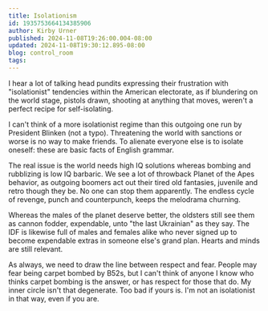 ```yaml
---
title: Isolationism
id: 1935753664134385906
author: Kirby Urner
published: 2024-11-08T19:26:00.004-08:00
updated: 2024-11-08T19:30:12.895-08:00
blog: control_room
tags: 
---
```


[](https://blogger.googleusercontent.com/img/b/R29vZ2xl/AVvXsEht7XJ29LLuTuu4nplN1JfYqBFZqCB9k2d0FxFMOggE09AXk7sgfXj9eaJjapmHEda1Y8vGVpYXG3k7P0ycqsgQUJqL3IgZwoGdmd4SqhY_v5zZ12hyP7Z6L5fM29-VjAv0lvZtdycrIq2gMEWRPLeuYM-Y2UKi9WpiA9a4sjHz8cA9X6-6rbUq/s1144/tibet_1.png)
I hear a lot of talking head pundits expressing their frustration with "isolationist" tendencies within the American electorate, as if blundering on the world stage, pistols drawn, shooting at anything that moves, weren't a perfect recipe for self-isolating. 

I can't think of a more isolationist regime than this outgoing one run by President Blinken (not a typo). Threatening the world with sanctions or worse is no way to make friends. To alienate everyone else is to isolate oneself: these are basic facts of English grammar.

The real issue is the world needs high IQ solutions whereas bombing and rubblizing is low IQ barbaric. We see a lot of throwback Planet of the Apes behavior, as outgoing boomers act out their tired old fantasies, juvenile and retro though they be. No one can stop them apparently. The endless cycle of revenge, punch and counterpunch, keeps the melodrama churning.

Whereas the males of the planet deserve better, the oldsters still see them as cannon fodder, expendable, unto "the last Ukrainian" as they say. The IDF is likewise full of males and females alike who never signed up to become expendable extras in someone else's grand plan. Hearts and minds are still relevant.

As always, we need to draw the line between respect and fear. People may fear being carpet bombed by B52s, but I can't think of anyone I know who thinks carpet bombing is the answer, or has respect for those that do. My inner circle isn't that degenerate. Too bad if yours is. I'm not an isolationist in that way, even if you are.
